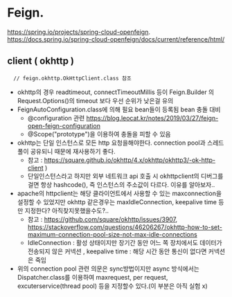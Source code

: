 
# Feign. 
  https://spring.io/projects/spring-cloud-openfeign.  
  https://docs.spring.io/spring-cloud-openfeign/docs/current/reference/html/
  ## client ( okhttp )
      // feign.okhttp.OkHttpClient.class 참조
  * okhttp의 경우 readtimeout, connectTimeoutMillis 등이 Feign.Builder 의 Request.Options()의 timeout 보다 우선 순위가 낮은걸 유의
  * FeignAutoConfiguration.class에 의해 필요 bean들이 등록됨 bean 충돌 대비
    + @configuration 관련 https://blog.leocat.kr/notes/2019/03/27/feign-open-feign-configuration
    + @Scope("prototype")을 이용하여 충돌을 피할 수 있음
  * okhttp는 단일 인스턴스로 모든 http 요청을해야한다. connection pool과 스레드 풀이 공유되니 때문에 재사용하기 좋다.  
      + 참고 : https://square.github.io/okhttp/4.x/okhttp/okhttp3/-ok-http-client )
      + 단일인스턴스라고 하지만 외부 네트워크 api 호출 시 okhttpclient의 디버그를 걸면 항상 hashcode(), 즉 인스턴스의 주소값이 다르다. 이유를 알아보자.. 
  * apache의 httpclient는 해당 클라이언트에서 사용할 수 있는 maxconnection을 설정할 수 있었지만 okhttp 같은경우는 maxIdleConnection, keepalive time 등만 지정한다? 아직찾지못했을수도?..  
      + 참고 : https://github.com/square/okhttp/issues/3907, https://stackoverflow.com/questions/46206267/okhttp-how-to-set-maximum-connection-pool-size-not-max-idle-connections
      + IdleConnection : 활성 상태이지만 장기간 동안 어느 쪽 장치에서도 데이터가 전송되지 않은 커넥션 , keepalive time : 해당 시간 동안 통신이 없다면 커넥션은 죽임
   * 위의 connection pool 관련 의문은 sync방법이지만 async 방식에서는 Dispatcher.class를 이용하여 maxrequest, per request, excuterservice(thread pool) 등을 지정할수 있다.(이 부분은 아직 실험 x)
